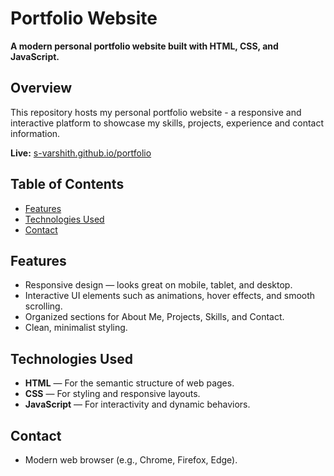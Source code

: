 # Portfolio Website

**A modern personal portfolio website built with HTML, CSS, and JavaScript.**

## Overview

This repository hosts my personal portfolio website - a responsive and interactive platform to showcase my skills, projects, experience and contact information.

**Live:** [s-varshith.github.io/portfolio](https://s-varshith.github.io/portfolio/)


## Table of Contents

- [Features](#features)  
- [Technologies Used](#technologies-used)    
- [Contact](#contact)


## Features

- Responsive design — looks great on mobile, tablet, and desktop.
- Interactive UI elements such as animations, hover effects, and smooth scrolling.
- Organized sections for About Me, Projects, Skills, and Contact.
- Clean, minimalist styling.


## Technologies Used

- **HTML** — For the semantic structure of web pages.  
- **CSS** — For styling and responsive layouts.  
- **JavaScript** — For interactivity and dynamic behaviors.


## Contact

- Modern web browser (e.g., Chrome, Firefox, Edge).
